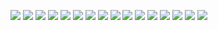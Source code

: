 ![](https://github.com/tianyichow/DaSE_lab/raw/master/setup/course1/幻灯片25.JPG)
![](https://github.com/tianyichow/DaSE_lab/raw/master/setup/course1/幻灯片26.JPG)
![](https://github.com/tianyichow/DaSE_lab/raw/master/setup/course1/幻灯片27.JPG)
![](https://github.com/tianyichow/DaSE_lab/raw/master/setup/course1/幻灯片28.JPG)
![](https://github.com/tianyichow/DaSE_lab/raw/master/setup/course1/幻灯片29.JPG)
![](https://github.com/tianyichow/DaSE_lab/raw/master/setup/course1/幻灯片30.JPG)
![](https://github.com/tianyichow/DaSE_lab/raw/master/setup/course1/幻灯片31.JPG)
![](https://github.com/tianyichow/DaSE_lab/raw/master/setup/course1/幻灯片32.JPG)
![](https://github.com/tianyichow/DaSE_lab/raw/master/setup/course1/幻灯片33.JPG)
![](https://github.com/tianyichow/DaSE_lab/raw/master/setup/course1/幻灯片34.JPG)
![](https://github.com/tianyichow/DaSE_lab/raw/master/setup/course1/幻灯片35.JPG)
![](https://github.com/tianyichow/DaSE_lab/raw/master/setup/course1/幻灯片36.JPG)
![](https://github.com/tianyichow/DaSE_lab/raw/master/setup/course1/幻灯片37.JPG)
![](https://github.com/tianyichow/DaSE_lab/raw/master/setup/course1/幻灯片38.JPG)
![](https://github.com/tianyichow/DaSE_lab/raw/master/setup/course1/幻灯片39.JPG)
![](https://github.com/tianyichow/DaSE_lab/raw/master/setup/course1/幻灯片40.JPG)

